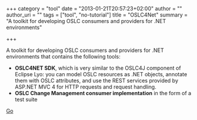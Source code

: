 +++
category = "tool"
date = "2013-01-21T20:57:23+02:00"
author = ""
author_uri = ""
tags = ["tool", "no-tutorial"]
title = "OSLC4Net"
summary = "A toolkit for developing OSLC consumers and providers for .NET environments"

+++

A toolkit for developing OSLC consumers and providers for .NET environments that contains the following tools:

* __OSLC4NET SDK__, which is very similar to the OSLC4J component of Eclipse Lyo: you can model OSLC resources as .NET objects, annotate them with OSLC attributes, and use the REST services provided by ASP.NET MVC 4 for HTTP requests and request handling.
* __OSLC Change Management consumer implementation__ in the form of a test suite


[Go](http://oslc4net.codeplex.com/)
